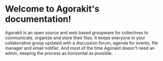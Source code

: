 # Welcome to Agorakit's documentation!


Agorakit is an open source and web based groupware for collectives to communicate, organize and store their files. It keeps everyone in your collaborative group updated with a discussion forum, agenda for events, file manager and email notifier. And most of the time Agorakit doesn't need an admin, keeping the process as horizontal as possible.
